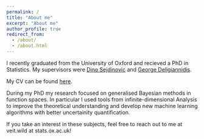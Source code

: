 ```yaml
---
permalink: /
title: "About me"
excerpt: "About me"
author_profile: true
redirect_from: 
  - /about/
  - /about.html
---
```



I recently graduated from the University of Oxford and recieved a PhD in Statistics. My supervisors were [Dino Sejdinovic](https://sejdino.github.io/) and [George Deligiannidis](https://www.stats.ox.ac.uk/~deligian/).

My CV can be found [here](http://veitwild.github.io/files/cv_wild.pdf).

During my PhD my research focused on generalised Bayesian methods in function spaces. In particular I used tools from infinite-dimensional Analysis to improve the theoretical understanding and develop new machine learning algorithms with better uncertainity quantification. 

If you take an interest in these subjects, feel free to reach out to me at veit.wild at stats.ox.ac.uk!
